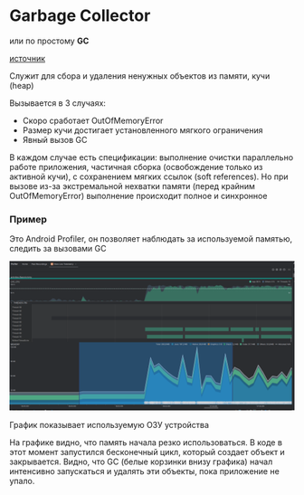 # Garbage Collector
или по простому **GC**

[источник](https://www.geeksforgeeks.org/android/how-garbage-collector-works-in-android/)

Служит для сбора и удаления ненужных объектов из памяти, кучи (heap) 

Вызывается в 3 случаях:
- Скоро сработает OutOfMemoryError
- Размер кучи достигает установленного мягкого ограничения  
- Явный вызов GC

В каждом случае есть спецификации: выполнение очистки параллельно работе приложения, частичная сборка (освобождение только из активной кучи), с сохранением мягких ссылок (soft references). Но при вызове из-за экстремальной нехватки памяти (перед крайним OutOfMemoryError) выполнение происходит полное и синхронное 

### Пример

Это Android Profiler, он позволяет наблюдать за используемой памятью, следить за вызовами GC

![](./images/gc_work_example.png)

График показывает используемую ОЗУ устройства

На графике видно, что память начала резко использоваться. В коде в этот момент запустился бесконечный цикл, который создает объект и закрывается. Видно, что GC (белые корзинки внизу графика) начал интенсивно запускаться и удалять эти объекты, пока приложение не упало. 
